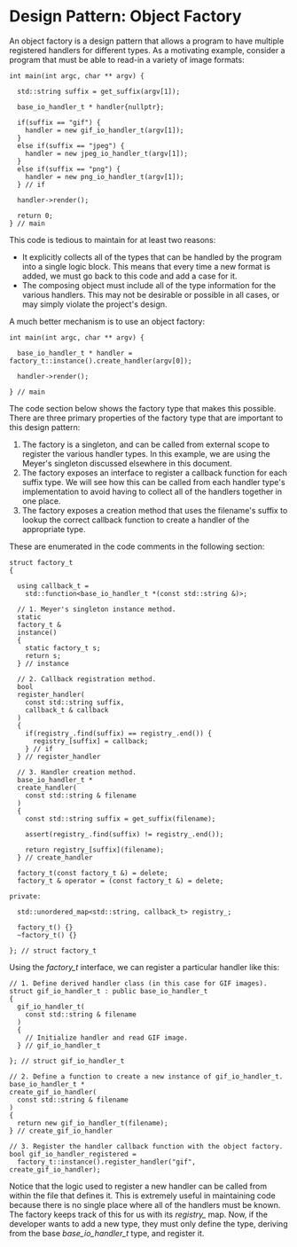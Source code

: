 # Design Pattern: Object Factory

An object factory is a design pattern that allows a program to have
multiple registered handlers for different types. As a motivating
example, consider a program that must be able to read-in a variety of
image formats:

```
int main(int argc, char ** argv) {

  std::string suffix = get_suffix(argv[1]);

  base_io_handler_t * handler{nullptr};

  if(suffix == "gif") {
    handler = new gif_io_handler_t(argv[1]);
  }
  else if(suffix == "jpeg") {
    handler = new jpeg_io_handler_t(argv[1]);
  }
  else if(suffix == "png") {
    handler = new png_io_handler_t(argv[1]);
  } // if

  handler->render();

  return 0;
} // main
```

This code is tedious to maintain for at least two reasons:

* It explicitly collects all of the types that can be handled by the
  program into a single logic block. This means that every time a new
  format is added, we must go back to this code and add a case for it.
* The composing object must include all of the type information for the
  various handlers. This may not be desirable or possible in all cases,
  or may simply violate the project's design.

A much better mechanism is to use an object factory:

```
int main(int argc, char ** argv) {

  base_io_handler_t * handler = factory_t::instance().create_handler(argv[0]);
      
  handler->render();

} // main
```

The code section below shows the factory type that makes this possible.
There are three primary properties of the factory type that are
important to this design pattern:

1. The factory is a singleton, and can be called from external scope to
  register the various handler types. In this example, we are using the
  Meyer's singleton discussed elsewhere in this document.
2. The factory exposes an interface to register a callback function for
  each suffix type. We will see how this can be called from each handler
  type's implementation to avoid having to collect all of the handlers
  together in one place.
3. The factory exposes a creation method that uses the filename's suffix
  to lookup the correct callback function to create a handler of the
  appropriate type.

These are enumerated in the code comments in the following section:

```
struct factory_t
{

  using callback_t =
    std::function<base_io_handler_t *(const std::string &)>;

  // 1. Meyer's singleton instance method.
  static
  factory_t &
  instance()
  {
    static factory_t s;
    return s;
  } // instance

  // 2. Callback registration method.
  bool
  register_handler(
    const std::string suffix,
    callback_t & callback
  )
  {
    if(registry_.find(suffix) == registry_.end()) {
      registry_[suffix] = callback;
    } // if
  } // register_handler

  // 3. Handler creation method.
  base_io_handler_t *
  create_handler(
    const std::string & filename
  )
  {
    const std::string suffix = get_suffix(filename);

    assert(registry_.find(suffix) != registry_.end());

    return registry_[suffix](filename);
  } // create_handler

  factory_t(const factory_t &) = delete;
  factory_t & operator = (const factory_t &) = delete;

private:

  std::unordered_map<std::string, callback_t> registry_;

  factory_t() {}
  ~factory_t() {}

}; // struct factory_t
```

Using the *factory_t* interface, we can register a particular handler
like this:

```
// 1. Define derived handler class (in this case for GIF images).
struct gif_io_handler_t : public base_io_handler_t
{
  gif_io_handler_t(
    const std::string & filename
  )
  {
    // Initialize handler and read GIF image.
  } // gif_io_handler_t

}; // struct gif_io_handler_t

// 2. Define a function to create a new instance of gif_io_handler_t.
base_io_handler_t *
create_gif_io_handler(
  const std::string & filename
)
{
  return new gif_io_handler_t(filename);
} // create_gif_io_handler

// 3. Register the handler callback function with the object factory.
bool gif_io_handler_registered =
  factory_t::instance().register_handler("gif", create_gif_io_handler);
```

Notice that the logic used to register a new handler can be called from
within the file that defines it. This is extremely useful in maintaining
code because there is no single place where all of the handlers must be
known. The factory keeps track of this for us with its *registry_* map.
Now, if the developer wants to add a new type, they must only define the
type, deriving from the base *base_io_handler_t* type, and register it.

<!-- vim: set tabstop=2 shiftwidth=2 expandtab fo=cqt tw=72 : -->
